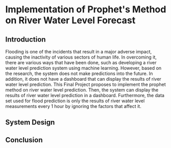 # Implementation of Prophet's Method on River Water Level Forecast

## Introduction
Flooding is one of the incidents that result in a major adverse impact, causing the inactivity of various sectors of human life. In overcoming it, there are various ways that have been done, such as developing a river water level prediction system using machine learning. However, based on the research, the system does not make predictions into the future. In addition, it does not have a dashboard that can display the results of river water level prediction. This Final Project proposes to implement the prophet method on river water level prediction. Then, the system can display the results of river water level prediction in a dashboard. Furthermore, the data set used for flood prediction is only the results of river water level measurements every 1 hour by ignoring the factors that affect it. 

## System Design

## Conclusion
